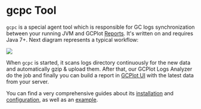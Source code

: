 # gcpc Tool

`gcpc` is a special agent tool which is responsible for GC logs synchronization between your running JVM and GCPlot [Reports](/gcplot-overview/reports.md). It's written on and requires Java 7+. Next diagram represents a typical workflow:

![](/assets/gcpc.png)

When `gcpc` is started, it scans logs directory continuously for the new data and automatically gzip & upload them. After that, our GCPlot Logs Analyzer do the job and finally you can build a report in [GCPlot UI](https://gcplot.com) with the latest data from your server.

You can find a very comprehensive guides about its [installation](/log-files-processing/connector-installation-and-configuration/installation.md) and [configuration](/log-files-processing/connector-installation-and-configuration/configuration.md), as well as an [example](/log-files-processing/example.md).



